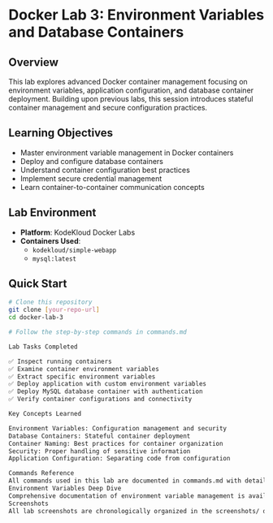 # Docker Lab 3: Environment Variables and Database Containers

## Overview
This lab explores advanced Docker container management focusing on environment variables, application configuration, and database container deployment. Building upon previous labs, this session introduces stateful container management and secure configuration practices.

## Learning Objectives
- Master environment variable management in Docker containers
- Deploy and configure database containers
- Understand container configuration best practices
- Implement secure credential management
- Learn container-to-container communication concepts

## Lab Environment
- **Platform**: KodeKloud Docker Labs
- **Containers Used**: 
  - `kodekloud/simple-webapp`
  - `mysql:latest`

## Quick Start
```bash
# Clone this repository
git clone [your-repo-url]
cd docker-lab-3

# Follow the step-by-step commands in commands.md

Lab Tasks Completed

✅ Inspect running containers
✅ Examine container environment variables
✅ Extract specific environment variables
✅ Deploy application with custom environment variables
✅ Deploy MySQL database container with authentication
✅ Verify container configurations and connectivity

Key Concepts Learned

Environment Variables: Configuration management and security
Database Containers: Stateful container deployment
Container Naming: Best practices for container organization
Security: Proper handling of sensitive information
Application Configuration: Separating code from configuration

Commands Reference
All commands used in this lab are documented in commands.md with detailed explanations and use cases.
Environment Variables Deep Dive
Comprehensive documentation of environment variable management is available in environment-variables.md.
Screenshots
All lab screenshots are chronologically organized in the screenshots/ directory with descriptive filenames.
